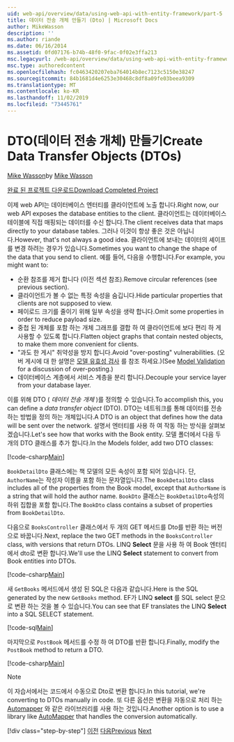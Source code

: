 ```yaml
---
uid: web-api/overview/data/using-web-api-with-entity-framework/part-5
title: 데이터 전송 개체 만들기 (Dto) | Microsoft Docs
author: MikeWasson
description: ''
ms.author: riande
ms.date: 06/16/2014
ms.assetid: 0fd07176-b74b-48f0-9fac-0f02e3ffa213
msc.legacyurl: /web-api/overview/data/using-web-api-with-entity-framework/part-5
msc.type: authoredcontent
ms.openlocfilehash: fc0463420207eba764014b8ec7123c5150e38247
ms.sourcegitcommit: 84b1681d4e6253e30468c8df8a09fe03beea9309
ms.translationtype: MT
ms.contentlocale: ko-KR
ms.lasthandoff: 11/02/2019
ms.locfileid: "73445761"
---
```

# <a name="create-data-transfer-objects-dtos"></a><span data-ttu-id="ca850-102">DTO(데이터 전송 개체) 만들기</span><span class="sxs-lookup"><span data-stu-id="ca850-102">Create Data Transfer Objects (DTOs)</span></span>

<span data-ttu-id="ca850-103">[Mike Wasson](https://github.com/MikeWasson)</span><span class="sxs-lookup"><span data-stu-id="ca850-103">by [Mike Wasson](https://github.com/MikeWasson)</span></span>

[<span data-ttu-id="ca850-104">완료 된 프로젝트 다운로드</span><span class="sxs-lookup"><span data-stu-id="ca850-104">Download Completed Project</span></span>](https://github.com/MikeWasson/BookService)

<span data-ttu-id="ca850-105">이제 web API는 데이터베이스 엔터티를 클라이언트에 노출 합니다.</span><span class="sxs-lookup"><span data-stu-id="ca850-105">Right now, our web API exposes the database entities to the client.</span></span> <span data-ttu-id="ca850-106">클라이언트는 데이터베이스 테이블에 직접 매핑되는 데이터를 수신 합니다.</span><span class="sxs-lookup"><span data-stu-id="ca850-106">The client receives data that maps directly to your database tables.</span></span> <span data-ttu-id="ca850-107">그러나 이것이 항상 좋은 것은 아닙니다.</span><span class="sxs-lookup"><span data-stu-id="ca850-107">However, that's not always a good idea.</span></span> <span data-ttu-id="ca850-108">클라이언트에 보내는 데이터의 셰이프를 변경 하려는 경우가 있습니다.</span><span class="sxs-lookup"><span data-stu-id="ca850-108">Sometimes you want to change the shape of the data that you send to client.</span></span> <span data-ttu-id="ca850-109">예를 들어, 다음을 수행합니다.</span><span class="sxs-lookup"><span data-stu-id="ca850-109">For example, you might want to:</span></span>

- <span data-ttu-id="ca850-110">순환 참조를 제거 합니다 (이전 섹션 참조).</span><span class="sxs-lookup"><span data-stu-id="ca850-110">Remove circular references (see previous section).</span></span>
- <span data-ttu-id="ca850-111">클라이언트가 볼 수 없는 특정 속성을 숨깁니다.</span><span class="sxs-lookup"><span data-stu-id="ca850-111">Hide particular properties that clients are not supposed to view.</span></span>
- <span data-ttu-id="ca850-112">페이로드 크기를 줄이기 위해 일부 속성을 생략 합니다.</span><span class="sxs-lookup"><span data-stu-id="ca850-112">Omit some properties in order to reduce payload size.</span></span>
- <span data-ttu-id="ca850-113">중첩 된 개체를 포함 하는 개체 그래프를 결합 하 여 클라이언트에 보다 편리 하 게 사용할 수 있도록 합니다.</span><span class="sxs-lookup"><span data-stu-id="ca850-113">Flatten object graphs that contain nested objects, to make them more convenient for clients.</span></span>
- <span data-ttu-id="ca850-114">"과도 한 게시" 취약성을 방지 합니다.</span><span class="sxs-lookup"><span data-stu-id="ca850-114">Avoid "over-posting" vulnerabilities.</span></span> <span data-ttu-id="ca850-115">(오버 게시에 대 한 설명은 [모델 유효성 검사](../../formats-and-model-binding/model-validation-in-aspnet-web-api.md) 를 참조 하세요.)</span><span class="sxs-lookup"><span data-stu-id="ca850-115">(See [Model Validation](../../formats-and-model-binding/model-validation-in-aspnet-web-api.md) for a discussion of over-posting.)</span></span>
- <span data-ttu-id="ca850-116">데이터베이스 계층에서 서비스 계층을 분리 합니다.</span><span class="sxs-lookup"><span data-stu-id="ca850-116">Decouple your service layer from your database layer.</span></span>

<span data-ttu-id="ca850-117">이를 위해 DTO ( *데이터 전송 개체* )를 정의할 수 있습니다.</span><span class="sxs-lookup"><span data-stu-id="ca850-117">To accomplish this, you can define a *data transfer object* (DTO).</span></span> <span data-ttu-id="ca850-118">DTO는 네트워크를 통해 데이터를 전송 하는 방법을 정의 하는 개체입니다.</span><span class="sxs-lookup"><span data-stu-id="ca850-118">A DTO is an object that defines how the data will be sent over the network.</span></span> <span data-ttu-id="ca850-119">설명서 엔터티를 사용 하 여 작동 하는 방식을 살펴보겠습니다.</span><span class="sxs-lookup"><span data-stu-id="ca850-119">Let's see how that works with the Book entity.</span></span> <span data-ttu-id="ca850-120">모델 폴더에서 다음 두 개의 DTO 클래스를 추가 합니다.</span><span class="sxs-lookup"><span data-stu-id="ca850-120">In the Models folder, add two DTO classes:</span></span>

[!code-csharp[Main](part-5/samples/sample1.cs)]

<span data-ttu-id="ca850-121">`BookDetailDto` 클래스에는 책 모델의 모든 속성이 포함 되어 있습니다. 단, `AuthorName`는 작성자 이름을 포함 하는 문자열입니다.</span><span class="sxs-lookup"><span data-stu-id="ca850-121">The `BookDetailDto` class includes all of the properties from the Book model, except that `AuthorName` is a string that will hold the author name.</span></span> <span data-ttu-id="ca850-122">`BookDto` 클래스는 `BookDetailDto`속성의 하위 집합을 포함 합니다.</span><span class="sxs-lookup"><span data-stu-id="ca850-122">The `BookDto` class contains a subset of properties from `BookDetailDto`.</span></span>

<span data-ttu-id="ca850-123">다음으로 `BooksController` 클래스에서 두 개의 GET 메서드를 Dto를 반환 하는 버전으로 바꿉니다.</span><span class="sxs-lookup"><span data-stu-id="ca850-123">Next, replace the two GET methods in the `BooksController` class, with versions that return DTOs.</span></span> <span data-ttu-id="ca850-124">LINQ **Select** 문을 사용 하 여 Book 엔터티에서 dto로 변환 합니다.</span><span class="sxs-lookup"><span data-stu-id="ca850-124">We'll use the LINQ **Select** statement to convert from Book entities into DTOs.</span></span>

[!code-csharp[Main](part-5/samples/sample2.cs)]

<span data-ttu-id="ca850-125">새 `GetBooks` 메서드에서 생성 된 SQL은 다음과 같습니다.</span><span class="sxs-lookup"><span data-stu-id="ca850-125">Here is the SQL generated by the new `GetBooks` method.</span></span> <span data-ttu-id="ca850-126">EF가 LINQ **select** 를 SQL select 문으로 변환 하는 것을 볼 수 있습니다.</span><span class="sxs-lookup"><span data-stu-id="ca850-126">You can see that EF translates the LINQ **Select** into a SQL SELECT statement.</span></span>

[!code-sql[Main](part-5/samples/sample3.sql)]

<span data-ttu-id="ca850-127">마지막으로 `PostBook` 메서드를 수정 하 여 DTO를 반환 합니다.</span><span class="sxs-lookup"><span data-stu-id="ca850-127">Finally, modify the `PostBook` method to return a DTO.</span></span>

[!code-csharp[Main](part-5/samples/sample4.cs)]

> [!NOTE]
> <span data-ttu-id="ca850-128">이 자습서에서는 코드에서 수동으로 Dto로 변환 합니다.</span><span class="sxs-lookup"><span data-stu-id="ca850-128">In this tutorial, we're converting to DTOs manually in code.</span></span> <span data-ttu-id="ca850-129">또 다른 옵션은 변환을 자동으로 처리 하는 [Automapper](http://automapper.org/) 와 같은 라이브러리를 사용 하는 것입니다.</span><span class="sxs-lookup"><span data-stu-id="ca850-129">Another option is to use a library like [AutoMapper](http://automapper.org/) that handles the conversion automatically.</span></span>
> 
> [!div class="step-by-step"]
> <span data-ttu-id="ca850-130">[이전](part-4.md)
> [다음](part-6.md)</span><span class="sxs-lookup"><span data-stu-id="ca850-130">[Previous](part-4.md)
[Next](part-6.md)</span></span>
